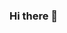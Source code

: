 ### Hi there 👋

<!--
**marcellinus-witarsah/marcellinus-witarsah** is a ✨ _special_ ✨ repository because its `README.md` (this file) appears on your GitHub profile.

I’m currently in my last year and finishing my Final Project as a requirement for getting my bachelor's degree in Informatics. 
I'm curious and interested learning in Data Science.
